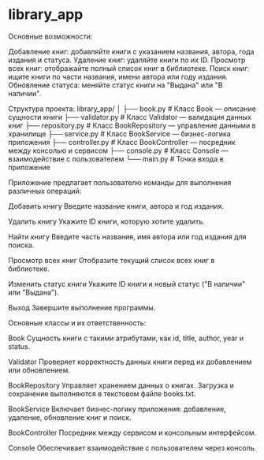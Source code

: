 # library_app

Основные возможности:

Добавление книг: добавляйте книги с указанием названия, автора, года издания и статуса.
Удаление книг: удаляйте книги по их ID.
Просмотр всех книг: отображайте полный список книг в библиотеке.
Поиск книг: ищите книги по части названия, имени автора или году издания.
Обновление статуса: меняйте статус книги на "Выдана" или "В наличии".


Структура проекта:
library_app/
│
├── book.py               # Класс Book — описание сущности книги
├── validator.py          # Класс Validator — валидация данных книг
├── repository.py         # Класс BookRepository — управление данными в хранилище
├── service.py            # Класс BookService — бизнес-логика приложения
├── controller.py         # Класс BookController — посредник между консолью и сервисом
├── console.py            # Класс Console — взаимодействие с пользователем
└── main.py               # Точка входа в приложение


Приложение предлагает пользователю команды для выполнения различных операций:

Добавить книгу
Введите название книги, автора и год издания.

Удалить книгу
Укажите ID книги, которую хотите удалить.

Найти книгу
Введите часть названия, имя автора или год издания для поиска.

Просмотр всех книг
Отобразите текущий список всех книг в библиотеке.

Изменить статус книги
Укажите ID книги и новый статус ("В наличии" или "Выдана").

Выход
Завершите выполнение программы.


Основные классы и их ответственность:

Book
Сущность книги с такими атрибутами, как id, title, author, year и status.

Validator
Проверяет корректность данных книги перед их добавлением или обновлением.

BookRepository
Управляет хранением данных о книгах. Загрузка и сохранение выполняются в текстовом файле books.txt.

BookService
Включает бизнес-логику приложения: добавление, удаление, обновление книг и поиск.

BookController
Посредник между сервисом и консольным интерфейсом.

Console
Обеспечивает взаимодействие с пользователем через консоль.

